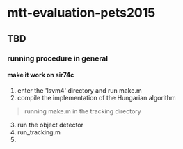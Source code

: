 # mtt-evaluation-pets2015

## TBD

### running procedure in general


#### make it work on sir74c
1. enter the 'lsvm4' directory and run make.m
2. compile the implementation of the Hungarian algorithm
> running make.m in the tracking directory
3. run the object detector
4. run_tracking.m
5. 
